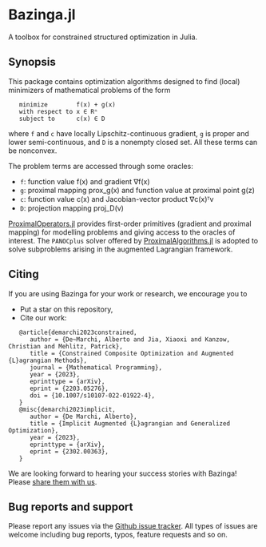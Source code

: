 # Bazinga.jl

A toolbox for constrained structured optimization in Julia.

## Synopsis
This package contains optimization algorithms designed to find (local) minimizers of mathematical problems of the form
```
   minimize        f(x) + g(x)
   with respect to x ∈ Rⁿ
   subject to      c(x) ∈ D
```
where ``f`` and ``c`` have locally Lipschitz-continuous gradient, ``g`` is proper and lower semi-continuous, and ``D`` is a nonempty closed set.
All these terms can be nonconvex.

The problem terms are accessed through some oracles:

* ```f```: function value f(x) and gradient ∇f(x)
* ```g```: proximal mapping prox_g(x) and function value at proximal point g(z)
* ```c```: function value c(x) and Jacobian-vector product ∇c(x)ᵀv
* ```D```: projection mapping proj_D(v)

[ProximalOperators.jl](https://github.com/JuliaFirstOrder/ProximalOperators.jl) provides first-order primitives (gradient and proximal mapping) for modelling problems and giving access to the oracles of interest. The ``PANOCplus`` solver offered by [ProximalAlgorithms.jl](https://github.com/JuliaFirstOrder/ProximalAlgorithms.jl) is adopted to solve subproblems arising in the augmented Lagrangian framework.

## Citing

If you are using Bazinga for your work or research, we encourage you to

* Put a star on this repository,
* Cite our work:
```
   @article{demarchi2023constrained,
      author = {De~Marchi, Alberto and Jia, Xiaoxi and Kanzow, Christian and Mehlitz, Patrick},
      title = {Constrained Composite Optimization and Augmented {L}agrangian Methods},
      journal = {Mathematical Programming},
      year = {2023},
      eprinttype = {arXiv},
      eprint = {2203.05276},
      doi = {10.1007/s10107-022-01922-4},
   }
   @misc{demarchi2023implicit,
      author = {De Marchi, Alberto},
      title = {Implicit Augmented {L}agrangian and Generalized Optimization},
      year = {2023},
      eprinttype = {arXiv},
      eprint = {2302.00363},
   }
```
We are looking forward to hearing your success stories with Bazinga! Please [share them with us](mailto:aldmarchi@gmail.com).

## Bug reports and support

Please report any issues via the [Github issue tracker](https://github.com/aldma/Bazinga.jl/issues). All types of issues are welcome including bug reports, typos, feature requests and so on.
